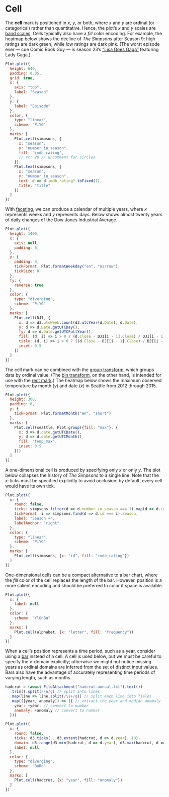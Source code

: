 # Cell

The **cell** mark is positioned in *x*, *y*, or both, where *x* and *y* are ordinal (or categorical) rather than quantitative. Hence, the plot’s *x* and *y* scales are [band scales](../scales.md). Cells typically also have a *fill* color encoding. For example, the heatmap below shows the decline of *The Simpsons* after Season 9: high ratings are dark green, while low ratings are dark pink. (The worst episode ever — cue Comic Book Guy — is season 23’s [“Lisa Goes Gaga”](https://en.wikipedia.org/wiki/Lisa_Goes_Gaga) featuring Lady Gaga.)

```js
Plot.plot({
  height: 640,
  padding: 0.05,
  grid: true,
  x: {
    axis: "top",
    label: "Season"
  },
  y: {
    label: "Episode"
  },
  color: {
    type: "linear",
    scheme: "PiYG"
  },
  marks: [
    Plot.cell(simpsons, {
      x: "season",
      y: "number_in_season",
      fill: "imdb_rating",
      // rx: 20 // uncomment for circles
    }),
    Plot.text(simpsons, {
      x: "season",
      y: "number_in_season",
      text: d => d.imdb_rating?.toFixed(1),
      title: "title"
    })
  ]
})
```

With [faceting](../facets.md), we can produce a calendar of multiple years, where *x* represents weeks and *y* represents days. Below shows almost twenty years of daily changes of the Dow Jones Industrial Average.

```js
Plot.plot({
  height: 1400,
  x: {
    axis: null,
    padding: 0,
  },
  y: {
    padding: 0,
    tickFormat: Plot.formatWeekday("en", "narrow"),
    tickSize: 0
  },
  fy: {
    reverse: true
  },
  color: {
    type: "diverging",
    scheme: "PiYG"
  },
  marks: [
    Plot.cell(DJI, {
      x: d => d3.utcWeek.count(d3.utcYear(d.Date), d.Date),
      y: d => d.Date.getUTCDay(),
      fy: d => d.Date.getUTCFullYear(),
      fill: (d, i) => i > 0 ? (d.Close - DJI[i - 1].Close) / DJI[i - 1].Close : NaN,
      title: (d, i) => i > 0 ? ((d.Close - DJI[i - 1].Close) / DJI[i - 1].Close * 100).toFixed(1) : NaN,
      inset: 0.5
    })
  ]
})
```

The cell mark can be combined with the [group transform](../transforms/group.md), which groups data by ordinal value. (The [bin transform](../transforms/bin.md), on the other hand, is intended for use with the [rect mark](./rect.md).) The heatmap below shows the maximum observed temperature by month (*y*) and date (*x*) in Seattle from 2012 through 2015.

```js
Plot.plot({
  height: 300,
  padding: 0,
  y: {
    tickFormat: Plot.formatMonth("en", "short")
  },
  marks: [
    Plot.cell(seattle, Plot.group({fill: "max"}, {
      x: d => d.date.getUTCDate(),
      y: d => d.date.getUTCMonth(),
      fill: "temp_max",
      inset: 0.5
    }))
  ]
})
```

A one-dimensional cell is produced by specifying only *x* or only *y*. The plot below collapses the history of *The Simpsons* to a single line. Note that the *x*-ticks must be specified explicitly to avoid occlusion: by default, every cell would have its own tick.

```js
Plot.plot({
  x: {
    round: false,
    ticks: simpsons.filter(d => d.number_in_season === 1).map(d => d.id),
    tickFormat: i => simpsons.find(d => d.id === i).season,
    label: "Season →",
    labelAnchor: "right"
  },
  color: {
    type: "linear",
    scheme: "PiYG"
  },
  marks: [
    Plot.cell(simpsons, {x: "id", fill: "imdb_rating"})
  ]
})
```

One-dimensional cells can be a compact alternative to a bar chart, where the *fill* color of the cell replaces the length of the bar. However, position is a more salient encoding and should be preferred to color if space is available.

```js
Plot.plot({
  x: {
    label: null
  },
  color: {
    scheme: "YlGnBu"
  },
  marks: [
    Plot.cell(alphabet, {x: "letter", fill: "frequency"})
  ]
})
```

When a cell’s position represents a time period, such as a year, consider using a [bar](./bar.md) instead of a cell. A cell is used below, but we must be careful to specify the *x*-domain explicitly; otherwise we might not notice missing years as ordinal domains are inferred from the set of distinct input values. Bars also have the advantage of accurately representing time periods of varying length, such as months.

```js
hadcrut = (await FileAttachment("hadcrut-annual.txt").text())
  .trim().split(/\n/g) // split into lines
  .map(line => line.split(/\s+/g)) // split each line into fields
  .map(([year, anomaly]) => ({ // extract the year and median anomaly
    year: +year, // convert to number
    anomaly: +anomaly // convert to number
  }))
```

```js
Plot.plot({
  x: {
    round: false,
    ticks: d3.ticks(...d3.extent(hadcrut, d => d.year), 10),
    domain: d3.range(d3.min(hadcrut, d => d.year), d3.max(hadcrut, d => d.year) + 1),
    label: null
  },
  color: {
    type: "diverging",
    scheme: "BuRd"
  },
  marks: [
    Plot.cell(hadcrut, {x: "year", fill: "anomaly"})
  ]
})
```
